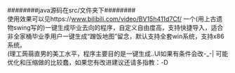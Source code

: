 ########java源码在src/文件夹下########  
使用效果可以见https://www.bilibili.com/video/BV15h411d7Cf/
一个(用上古遗物swing写的)一键生成毕业去向的程序，自定义自由度高，支持快捷导入，适合非全家桶毕业季用户一键生成“蹭饭地图”留念，默认支持全套win系统，支持x86系统。  
(理工蒟蒻直男的美工水平，程序主要目的是一键生成..UI如果有条件会改-_-| 可能优化和压缩做的比较蠢，如果您有改进建议还请多指教：-D  
